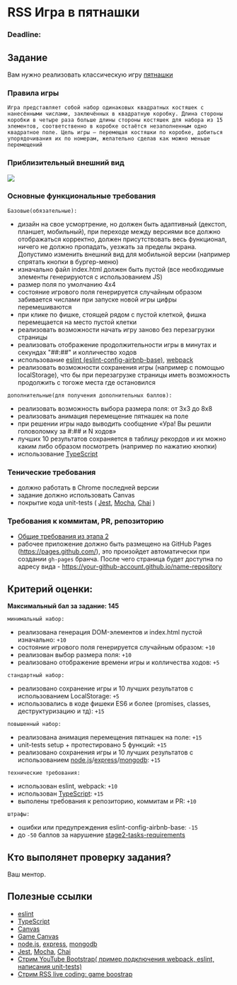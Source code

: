 # RSS Игра в пятнашки

### Deadline:

## Задание
Вам нужно реализовать классическую игру [пятнашки](https://ru.wikipedia.org/wiki/Игра_в_15)

### Правила игры
`Игра представляет собой набор одинаковых квадратных костяшек с нанесёнными числами, заключённых в квадратную коробку. Длина стороны коробки в четыре раза больше длины стороны костяшек для набора из 15 элементов, соответственно в коробке остаётся незаполненным одно квадратное поле. Цель игры — перемещая костяшки по коробке, добиться упорядочивания их по номерам, желательно сделав как можно меньше перемещений`

### Приблизительный внешний вид
![](https://i.imgur.com/AFOXNmG.png)

### Основные функциональные требования
  `Базовые(обязательные):`
  - дизайн на свое усмортрение, но должен быть адаптивный (декстоп, планшет, мобильный), при переходе между версиями все должно отображаться корректно, должен присутствовать весь функционал, ничего не должно пропадать, уезжать за пределы экрана. Допустимо изменить внешний вид для мобильной версии (например спрятать кнопки в бургер-меню)
  - изначально файл index.html должен быть пустой (все необходимые элементы генерируются с использованием JS)
  - размер поля по умолчанию 4х4
  - cостояние игрового поля генерируется случайным образом забивается числами при запуске новой игры цифры перемешиваются 
  - при клике по фишке, стоящей рядом с пустой клеткой, фишка перемещается на место пустой клетки
  - реализовать возможности начать игру заново без перезагрузки страницы
  - реализовать отображение продолжительности игры в минутах и секундах "##:##" и колличество ходов
 - использование [eslint (eslint-config-airbnb-base)](https://eslint.org/), [webpack](https://webpack.js.org/)
  - реализовать возможности сохранения игры (например с помощью localStorage), что бы при перезагрузке страницы иметь возможность продолжить с тогоже места где остановился

  `дополнительные(для получения дополнительных баллов):`
  - реализовать возможность выбора размера поля: от 3х3 до 8х8
  - реализовать анимация перемещение пятнашек на поле
  - при решении игры надо выводить сообщение «Ура! Вы решили головоломку за #:## и N ходов»
  - лучших 10 результатов сохраняется в таблицу рекордов и их можно каким либо образом посмотреть (например по нажатию кнопки)
  - использование [TypeScript](https://www.typescriptlang.org/)

### Тенические требования
- должно работать в Chrome последней версии
- задание должно использовать Canvas
- покрытие кода unit-tests ( [Jest](https://jestjs.io/), [Mocha](https://mochajs.org/), [Chai](https://www.chaijs.com/) )

### Требования к коммитам, PR, репозиторию

- [Общие требования из этапа 2](https://github.com/rolling-scopes-school/docs/blob/master/stage2-tasks-requirements.md)
- рабочее приложение должно быть размещено на GitHub Pages (https://pages.github.com/), это произойдет автоматически при создании `gh-pages` бранча. После чего страница будет доступна по адресу вида - https://your-github-account.github.io/name-repository

## Критерий оценки:
**Максимальный бал за задание: 145**

`минимальный набор:`
- pеализована генерация DOM-элементов и index.html пустой изначально: `+10`
- cостояние игрового поля генерируется случайным образом: `+10`
- реализован выбор размера поля: `+10`
- реализовано отображение времени игры и колличества ходов: `+5`

`стандартный набор:`
- реализовано сохранение игры и 10 лучших результатов с иcпользованием LocalStorage: `+5`
- использовались в коде фишеки ES6 и более (promises, classes, деструктуризацию и тд): `+15`

`повышенный набор:`
- реализована анимация перемещения пятнашек на поле: `+15`
- unit-tests setup + протестировано 5 функций: `+15`
- реализовано сохранения игры и 10 лучших результатов с иcпользованием [node.js](https://nodejs.org/en/)/[express](http://expressjs.com/)/[mongodb](https://www.mongodb.com/): `+15`

`технические требования:`
- использован eslint, webpack: `+10`
- использован [TypeScript](https://www.typescriptlang.org/): `+15`
- выполены требования к репозиторию, коммитам и PR: `+10`

`штрафы:`
- ошибки или предупреждения eslint-config-airbnb-base: `-15`
- до `-50` баллов за нарушение [stage2-tasks-requirements](https://github.com/rolling-scopes-school/docs/blob/master/stage2-tasks-requirements.md)

## Кто выполянет проверку задания?
Ваш ментор.

## Полезные ссылки

- [eslint](https://eslint.org/)
- [TypeScript](https://www.typescriptlang.org/)
- [Canvas](https://developer.mozilla.org/en/docs/Web/API/Canvas_API/Tutorial)
- [Game Canvas](https://www.w3schools.com/graphics/game_canvas.asp)
- [node.js](https://nodejs.org/en/), [express](http://expressjs.com/), [mongodb](https://www.mongodb.com/)
- [Jest](https://jestjs.io/), [Mocha](https://mochajs.org/), [Chai](https://www.chaijs.com/)
- [Стрим YouTube Bootstrap( пример подключения webpack, eslint, написания unit-tests)](https://www.youtube.com/watch?v=1Nk09Z4ca4A&list=PLe--kalBDwjj81fKdWlvpLsizajSAK-lh&index=32)
- [Стрим RSS live coding: game boostrap](https://www.youtube.com/watch?v=pz9SihVxjo8&list=PLe--kalBDwjiBYlF6OivjURvvJg58tYY2&index=8)